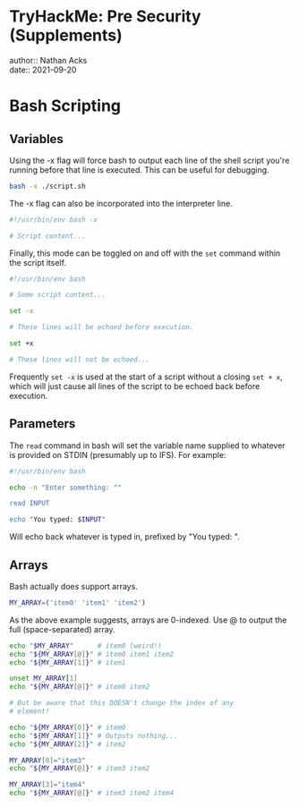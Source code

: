 # TryHackMe: Pre Security (Supplements)

author:: Nathan Acks  
date:: 2021-09-20

# Bash Scripting

## Variables

Using the -x flag will force bash to output each line of the shell script you're running before that line is executed. This can be useful for debugging.

```bash
bash -x ./script.sh
```

The -x flag can also be incorporated into the interpreter line.

```bash
#!/usr/bin/env bash -x

# Script content...
```

Finally, this mode can be toggled on and off with the `set` command within the script itself.

```bash
#!/usr/bin/env bash

# Some script content...

set -x

# These lines will be echoed before execution.

set +x

# These lines will not be echoed...
```

Frequently `set -x` is used at the start of a script without a closing `set + x`, which will just cause all lines of the script to be echoed back before execution.

## Parameters

The `read` command in bash will set the variable name supplied to whatever is provided on STDIN (presumably up to IFS). For example:

```bash
#!/usr/bin/env bash

echo -n "Enter something: ""

read INPUT

echo "You typed: $INPUT"
```

Will echo back whatever is typed in, prefixed by "You typed: ".

## Arrays

Bash actually does support arrays.

```bash
MY_ARRAY=('item0' 'item1' 'item2')
```

As the above example suggests, arrays are 0-indexed. Use @ to output the full (space-separated) array.

```bash
echo "$MY_ARRAY"      # item0 (weird!)
echo "${MY_ARRAY[@]}" # item0 item1 item2
echo "${MY_ARRAY[1]}" # item1

unset MY_ARRAY[1]
echo "${MY_ARRAY[@]}" # item0 item2

# But be aware that this DOESN't change the index of any
# element!

echo "${MY_ARRAY[0]}" # item0
echo "${MY_ARRAY[1]}" # Outputs nothing...
echo "${MY_ARRAY[2]}" # item2

MY_ARRAY[0]="item3"
echo "${MY_ARRAY[@]}" # item3 item2

MY_ARRAY[3]="item4"
echo "${MY_ARRAY[@]}" # item3 item2 item4
```
